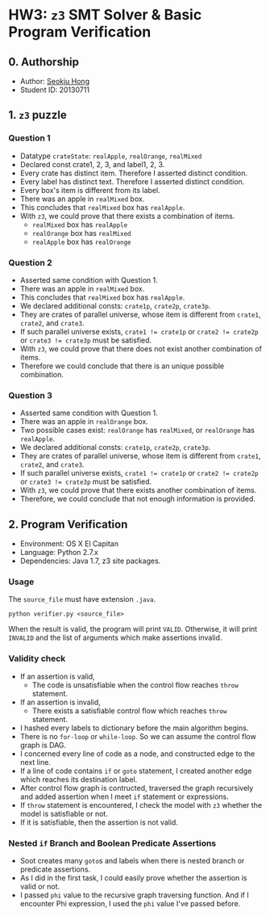 # HW3: `z3` SMT Solver & Basic Program Verification
## 0. Authorship
- Author: [Seokju Hong](https://github.com/suckzoo)
- Student ID: 20130711

## 1. `z3` puzzle

### Question 1
- Datatype `crateState`: `realApple`, `realOrange`, `realMixed`
- Declared const crate1, 2, 3, and label1, 2, 3.
- Every crate has distinct item. Therefore I asserted distinct condition.
- Every label has distinct text. Therefore I asserted distinct condition.
- Every box's item is different from its label.
- There was an apple in `realMixed` box.
- This concludes that `realMixed` box has `realApple`.
- With `z3`, we could prove that there exists a combination of items.
  - `realMixed` box has `realApple`
  - `realOrange` box has `realMixed`
  - `realApple` box has `realOrange`

### Question 2
- Asserted same condition with Question 1.
- There was an apple in `realMixed` box.
- This concludes that `realMixed` box has `realApple`.
- We declared additional consts: `crate1p`, `crate2p`, `crate3p`.
- They are crates of parallel universe, whose item is different from `crate1`,
`crate2`, and `crate3`.
- If such parallel universe exists, `crate1 != crate1p` or `crate2 != crate2p` 
or `crate3 != crate3p` must be satisfied.
- With `z3`, we could prove that there does not exist another combination of
 items.
- Therefore we could conclude that there is an unique possible combination.

### Question 3
- Asserted same condition with Question 1.
- There was an apple in `realOrange` box.
- Two possible cases exist: `realOrange` has `realMixed`, or `realOrange` has
`realApple`.
- We declared additional consts: `crate1p`, `crate2p`, `crate3p`.
- They are crates of parallel universe, whose item is different from `crate1`,
`crate2`, and `crate3`.
- If such parallel universe exists, `crate1 != crate1p` or `crate2 != crate2p` 
or `crate3 != crate3p` must be satisfied.
- With `z3`, we could prove that there exists another combination of items.
- Therefore, we could conclude that not enough information is provided.

## 2. Program Verification

- Environment: OS X El Capitan
- Language: Python 2.7.x
- Dependencies: Java 1.7, z3 site packages.

### Usage
The `source_file` must have extension `.java`.
```
python verifier.py <source_file>
```
When the result is valid, the program will print `VALID`. Otherwise, it will
print `INVALID` and the list of arguments which make assertions invalid.

### Validity check
- If an assertion is valid,
  - The code is unsatisfiable when the control flow reaches `throw` statement.
- If an assertion is invalid,
  - There exists a satisfiable control flow which reaches `throw` statement.
- I hashed every labels to dictionary before the main algorithm begins.
- There is no `for-loop` or `while-loop`. So we can assume the control flow
graph is DAG.
- I concerned every line of code as a node, and constructed edge to the next
 line.
- If a line of code contains `if` or `goto` statement, I created another 
edge which reaches its destination label.
- After control flow graph is contructed, traversed the graph recursively
and added assertion when I meet `if` statement or expressions.
- If `throw` statement is encountered, I check the model with `z3` whether the
model is satisfiable or not.
- If it is satisfiable, then the assertion is not valid.

### Nested `if` Branch and Boolean Predicate Assertions
- Soot creates many `goto`s and labels when there is nested branch or predicate
assertions.
- As I did in the first task, I could easily prove whether the assertion is
valid or not.
- I passed `phi` value to the recursive graph traversing function. And if I
encounter Phi expression, I used the `phi` value I've passed before.

